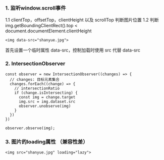 ### 1. 监听window.scroll事件
1.1 clientTop，offsetTop，clientHeight 以及 scrollTop 判断图片位置
1.2 判断 img.getBoundingClientRect().top < document.documentElement.clientHeight

```
<img data-src="shanyue.jpg">
```
首先设置一个临时属性 data-src，控制加载时使用 src 代替 data-src

### 2. IntersectionObserver
```
const observer = new IntersectionObserver((changes) => {
  // changes: 目标元素集合
  changes.forEach((change) => {
    // intersectionRatio
    if (change.isIntersecting) {
      const img = change.target
      img.src = img.dataset.src
      observer.unobserve(img)
    }
  })
})

observer.observe(img);
```

### 3. 图片的loading属性 （兼容性差）
```
<img src="shanyue.jpg" loading="lazy">
```